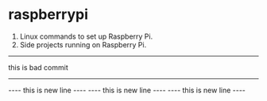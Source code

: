 # raspberrypi

1. Linux commands to set up Raspberry Pi.
2. Side projects running on Raspberry Pi.

----- 

this is bad commit

-----


---- this is new line ----
---- this is new line ----
---- this is new line ----




